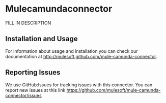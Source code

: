
Mulecamundaconnector
=========================

FILL IN DESCRIPTION

Installation and Usage
----------------------

For information about usage and installation you can check our documentation at http://mulesoft.github.com/mule-camunda-connector.

Reporting Issues
----------------

We use GitHub:Issues for tracking issues with this connector. You can report new issues at this link https://github.com/mulesoft/mule-camunda-connector/issues